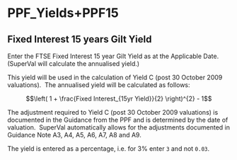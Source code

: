 # PPF_Yields+PPF15


## Fixed Interest 15 years Gilt Yield

Enter the FTSE Fixed Interest 15 year Gilt Yield as at the Applicable
Date. (SuperVal will calculate the annualised yield.)

This yield will be used in the calculation of Yield C (post 30 October
2009 valuations).  The annualised yield will be calculated as follows:

$$\left( 1 + \frac{Fixed Interest_{15yr Yield}}{2} \right)^{2} - 1$$

The adjustment required to Yield C (post 30 October 2009 valuations) is
documented in the Guidance from the PPF and is determined by the date of
valuation.  SuperVal automatically allows for the adjustments documented
in Guidance Note A3, A4, A5, A6, A7, A8 and A9.     

The yield is entered as a percentage, i.e. for 3% enter `3` and not `0.03`.
